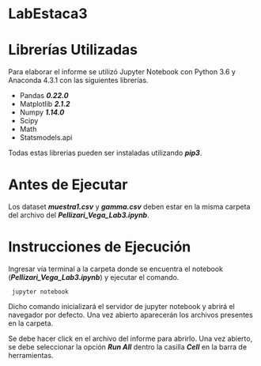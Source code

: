 # LabEstaca3

# Librerías Utilizadas
Para elaborar el informe se utilizó Jupyter Notebook con  Python 3.6 y Anaconda 4.3.1 con las siguientes librerías.

- Pandas _**0.22.0**_
- Matplotlib _**2.1.2**_
- Numpy _**1.14.0**_
- Scipy
- Math
- Statsmodels.api



Todas estas librerias pueden ser instaladas utilizando _**pip3**_.

# Antes de Ejecutar
Los dataset _**muestra1.csv**_ y _**gamma.csv**_ deben estar en la misma carpeta del archivo del _**Pellizari_Vega_Lab3.ipynb**_.

# Instrucciones de Ejecución

Ingresar vía terminal a la carpeta donde se encuentra el notebook (_**Pellizari_Vega_Lab3.ipynb**_) y ejecutar el comando.

~~~
 jupyter notebook
~~~

Dicho comando inicializará el servidor de jupyter notebook y abrirá el navegador por defecto. Una vez abierto aparecerán los archivos presentes en la carpeta.

Se debe hacer click en el archivo del informe para abrirlo. Una vez abierto, se debe seleccionar la opción _**Run All**_ dentro la casilla _**Cell**_ en la barra de herramientas.